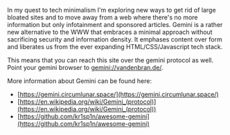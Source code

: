 In my quest to tech minimalism I'm exploring new ways to get rid of large bloated sites and to move away from a web where there's no more information but only infotainment and sponsored articles. Gemini is a rather new alternative to the WWW that embraces a minimal approach without sacrificing security and information density. It emphases content over form and liberates us from the ever expanding HTML/CSS/Javascript tech stack.

This means that you can reach this site over the gemini protocol as well. Point your gemini browser to [gemini://vandenbran.de/](gemini://vandenbran.de/).

More information about Gemini can be found here:

  * [https://gemini.circumlunar.space/](https://gemini.circumlunar.space/)
  * [https://en.wikipedia.org/wiki/Gemini_(protocol)](https://en.wikipedia.org/wiki/Gemini_(protocol))
  * [https://github.com/kr1sp1n/awesome-gemini](https://github.com/kr1sp1n/awesome-gemini)



